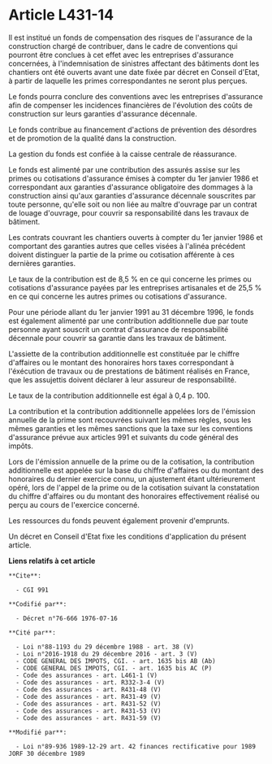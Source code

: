 # Article L431-14

Il est institué un fonds de compensation des risques de l'assurance de la construction chargé de contribuer, dans le cadre de
conventions qui pourront être conclues à cet effet avec les entreprises d'assurance concernées, à l'indemnisation de
sinistres affectant des bâtiments dont les chantiers ont été ouverts avant une date fixée par décret en Conseil d'Etat, à
partir de laquelle les primes correspondantes ne seront plus perçues.

Le fonds pourra conclure des conventions avec les entreprises d'assurance afin de compenser les incidences financières de
l'évolution des coûts de construction sur leurs garanties d'assurance décennale.

Le fonds contribue au financement d'actions de prévention des désordres et de promotion de la qualité dans la construction.

La gestion du fonds est confiée à la caisse centrale de réassurance.

Le fonds est alimenté par une contribution des assurés assise sur les primes ou cotisations d'assurance émises à compter du
1er janvier 1986 et correspondant aux garanties d'assurance obligatoire des dommages à la construction ainsi qu'aux garanties
d'assurance décennale souscrites par toute personne, qu'elle soit ou non liée au maître d'ouvrage par un contrat de louage
d'ouvrage, pour couvrir sa responsabilité dans les travaux de bâtiment.

Les contrats couvrant les chantiers ouverts à compter du 1er janvier 1986 et comportant des garanties autres que celles
visées à l'alinéa précédent doivent distinguer la partie de la prime ou cotisation afférente à ces dernières garanties.

Le taux de la contribution est de 8,5 % en ce qui concerne les primes ou cotisations d'assurance payées par les entreprises
artisanales et de 25,5 % en ce qui concerne les autres primes ou cotisations d'assurance.

Pour une période allant du 1er janvier 1991 au 31 décembre 1996, le fonds est également alimenté par une contribution
additionnelle due par toute personne ayant souscrit un contrat d'assurance de responsabilité décennale pour couvrir sa
garantie dans les travaux de bâtiment.

L'assiette de la contribution additionnelle est constituée par le chiffre d'affaires ou le montant des honoraires hors taxes
correspondant à l'éxécution de travaux ou de prestations de bâtiment réalisés en France, que les assujettis doivent déclarer
à leur assureur de responsabilité.

Le taux de la contribution additionnelle est égal à 0,4 p. 100.

La contribution et la contribution additionnelle appelées lors de l'émission annuelle de la prime sont recouvrées suivant les
mêmes règles, sous les mêmes garanties et les mêmes sanctions que la taxe sur les conventions d'assurance prévue aux articles
991 et suivants du code général des impôts.

Lors de l'émission annuelle de la prime ou de la cotisation, la contribution additionnelle est appelée sur la base du chiffre
d'affaires ou du montant des honoraires du dernier exercice connu, un ajustement étant ultérieurement opéré, lors de l'appel
de la prime ou de la cotisation suivant la constatation du chiffre d'affaires ou du montant des honoraires effectivement
réalisé ou perçu au cours de l'exercice concerné.

Les ressources du fonds peuvent également provenir d'emprunts.

Un décret en Conseil d'Etat fixe les conditions d'application du présent article.

**Liens relatifs à cet article**

	**Cite**:

	  - CGI 991

	**Codifié par**:

	  - Décret n°76-666 1976-07-16

	**Cité par**:

	  - Loi n°88-1193 du 29 décembre 1988 - art. 38 (V)
	  - Loi n°2016-1918 du 29 décembre 2016 - art. 3 (V)
	  - CODE GENERAL DES IMPOTS, CGI. - art. 1635 bis AB (Ab)
	  - CODE GENERAL DES IMPOTS, CGI. - art. 1635 bis AC (P)
	  - Code des assurances - art. L461-1 (V)
	  - Code des assurances - art. R332-3-4 (V)
	  - Code des assurances - art. R431-48 (V)
	  - Code des assurances - art. R431-49 (V)
	  - Code des assurances - art. R431-52 (V)
	  - Code des assurances - art. R431-53 (V)
	  - Code des assurances - art. R431-59 (V)

	**Modifié par**:

	  - Loi n°89-936 1989-12-29 art. 42 finances rectificative pour 1989 JORF 30 décembre 1989
